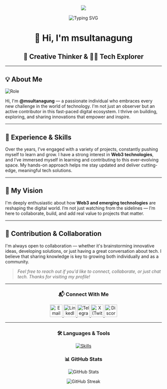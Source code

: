 <h3 align="center">
  <img src="https://capsule-render.vercel.app/api?type=waving&color=gradient&height=150&section=header"/>
</h3>

<div align="center">
  <img 
    src="https://readme-typing-svg.herokuapp.com?font=GlossAndBloom&size=30&duration=4997&color=993300&background=FF673200&center=true&vCenter=true&lines=WELCOME+TO+MY+WORLD!+;Python+;Front+End+Projects+;Python+With+Selenium+;Good+Sense+Of+Humour🕑+;Learning+New+Things🧩+;Cyber+Security🎯+;DevOps🎯+;AndroidStudio🎯" 
    alt="Typing SVG"
  />
</div>

<h1 align="center">👋 Hi, I'm msultanagung</h1>
<h2 align="center">🧠 Creative Thinker & 👨‍💻 Tech Explorer</h2>

---

## 💡 About Me

![Role](https://img.shields.io/badge/Front%20End%20Dev%20%2F%20Cybersecurity🎯-Bot%20Developer%20%2F%20Tech%20Enthusiast-white)

Hi, I'm **@msultanagung** — a passionate individual who embraces every new challenge in the world of technology. I'm not just an observer but an active contributor in this fast-paced digital ecosystem. I thrive on building, exploring, and sharing innovations that empower and inspire.

---

## 🧠 Experience & Skills

Over the years, I’ve engaged with a variety of projects, constantly pushing myself to learn and grow. I have a strong interest in **Web3 technologies**, and I’ve immersed myself in learning and contributing to this ever-evolving space. My hands-on approach helps me stay updated and deliver cutting-edge, meaningful tech solutions.

---

## 🚀 My Vision

I'm deeply enthusiastic about how **Web3 and emerging technologies** are reshaping the digital world. I’m not just watching from the sidelines — I’m here to collaborate, build, and add real value to projects that matter.

---

## 🤝 Contribution & Collaboration

I'm always open to collaboration — whether it's brainstorming innovative ideas, developing solutions, or just having a great conversation about tech. I believe that sharing knowledge is key to growing both individually and as a community.

> *Feel free to reach out if you'd like to connect, collaborate, or just chat tech. Thanks for visiting my profile!*

---

<h3 align="center">📬 Connect With Me</h3>
<p align="center">
  <a href="mailto:msultanagung05@gmail.com" target="_blank">
    <img src="https://www.vectorlogo.zone/logos/gmail/gmail-icon.svg" alt="Email" width="40" height="40"/>
  </a>
  <a href="https://www.linkedin.com/in/muh-sultan-agung-211357231/" target="_blank">
    <img src="https://www.vectorlogo.zone/logos/linkedin/linkedin-icon.svg" alt="LinkedIn" width="40" height="40"/>
  </a>
  <a href="https://t.me/msultanagung05" target="_blank">
    <img src="https://www.vectorlogo.zone/logos/telegram/telegram-icon.svg" alt="Telegram" width="40" height="40"/>
  </a>
  <a href="https://twitter.com/19MST5" target="_blank">
    <img src="https://www.vectorlogo.zone/logos/x/x-icon.svg" alt="X (Twitter)" width="40" height="40"/>
  </a>
  <a href="http://discordapp.com/users/452110043043594240" target="_blank">
    <img src="https://www.vectorlogo.zone/logos/discord/discord-tile.svg" alt="Discord" width="40" height="40"/>
  </a>
</p>

---

<h3 align="center">🛠️ Languages & Tools</h3>
<p align="center">
  <a href="https://skillicons.dev">
    <img src="https://skillicons.dev/icons?i=bash,c,cpp,go,html,java,javascript,php,python,typescript,bootstrap,nextjs,tailwind,react,vue,laravel,flask,mysql,firebase,mongodb,vercel,gitlab,azure,aws,nginx,netlify,linux,ubuntu,windows,git,github,docker,npm,stackoverflow,vscode,selenium,figma,wordpress" alt="Skills"/>
  </a>
</p>


<h3 align="center">📊 GitHub Stats</h3>

<p align="center">
  <img src="https://github-readme-stats.vercel.app/api?username=msultanagung05&show_icons=true&theme=transparent" alt="GitHub Stats"/>
</p>
<p align="center">
  <img src="https://github-readme-streak-stats.herokuapp.com/?user=msultanagung05&theme=vue" alt="GitHub Streak"/>
</p>
